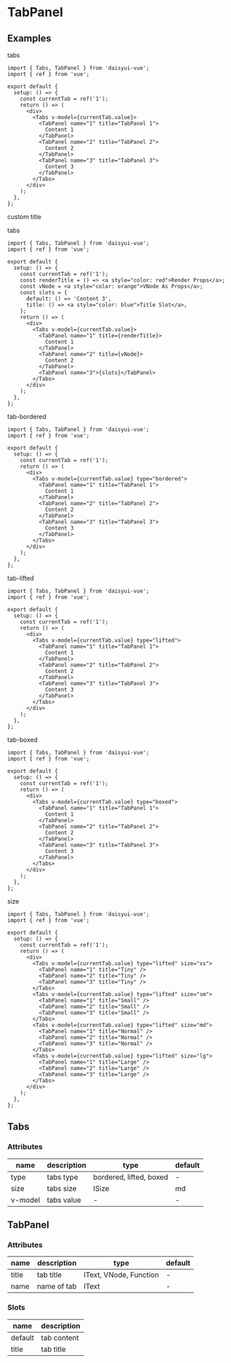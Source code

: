 # TabPanel

## Examples

tabs

```tsx :::run
import { Tabs, TabPanel } from 'daisyui-vue';
import { ref } from 'vue';

export default {
  setup: () => {
    const currentTab = ref('1');
    return () => (
      <div>
        <Tabs v-model={currentTab.value}>
          <TabPanel name="1" title="TabPanel 1">
            Content 1
          </TabPanel>
          <TabPanel name="2" title="TabPanel 2">
            Content 2
          </TabPanel>
          <TabPanel name="3" title="TabPanel 3">
            Content 3
          </TabPanel>
        </Tabs>
      </div>
    );
  },
};
```

custom title

tabs

```tsx :::run
import { Tabs, TabPanel } from 'daisyui-vue';
import { ref } from 'vue';

export default {
  setup: () => {
    const currentTab = ref('1');
    const renderTitle = () => <a style="color: red">Render Props</a>;
    const vNode = <a style="color: orange">VNode As Props</a>;
    const slots = {
      default: () => 'Content 3',
      title: () => <a style="color: blue">Title Slot</a>,
    };
    return () => (
      <div>
        <Tabs v-model={currentTab.value}>
          <TabPanel name="1" title={renderTitle}>
            Content 1
          </TabPanel>
          <TabPanel name="2" title={vNode}>
            Content 2
          </TabPanel>
          <TabPanel name="3">{slots}</TabPanel>
        </Tabs>
      </div>
    );
  },
};
```

tab-bordered

```tsx :::run
import { Tabs, TabPanel } from 'daisyui-vue';
import { ref } from 'vue';

export default {
  setup: () => {
    const currentTab = ref('1');
    return () => (
      <div>
        <Tabs v-model={currentTab.value} type="bordered">
          <TabPanel name="1" title="TabPanel 1">
            Content 1
          </TabPanel>
          <TabPanel name="2" title="TabPanel 2">
            Content 2
          </TabPanel>
          <TabPanel name="3" title="TabPanel 3">
            Content 3
          </TabPanel>
        </Tabs>
      </div>
    );
  },
};
```

tab-lifted

```tsx :::run
import { Tabs, TabPanel } from 'daisyui-vue';
import { ref } from 'vue';

export default {
  setup: () => {
    const currentTab = ref('1');
    return () => (
      <div>
        <Tabs v-model={currentTab.value} type="lifted">
          <TabPanel name="1" title="TabPanel 1">
            Content 1
          </TabPanel>
          <TabPanel name="2" title="TabPanel 2">
            Content 2
          </TabPanel>
          <TabPanel name="3" title="TabPanel 3">
            Content 3
          </TabPanel>
        </Tabs>
      </div>
    );
  },
};
```

tab-boxed

```tsx :::run
import { Tabs, TabPanel } from 'daisyui-vue';
import { ref } from 'vue';

export default {
  setup: () => {
    const currentTab = ref('1');
    return () => (
      <div>
        <Tabs v-model={currentTab.value} type="boxed">
          <TabPanel name="1" title="TabPanel 1">
            Content 1
          </TabPanel>
          <TabPanel name="2" title="TabPanel 2">
            Content 2
          </TabPanel>
          <TabPanel name="3" title="TabPanel 3">
            Content 3
          </TabPanel>
        </Tabs>
      </div>
    );
  },
};
```

size

```tsx :::run
import { Tabs, TabPanel } from 'daisyui-vue';
import { ref } from 'vue';

export default {
  setup: () => {
    const currentTab = ref('1');
    return () => (
      <div>
        <Tabs v-model={currentTab.value} type="lifted" size="xs">
          <TabPanel name="1" title="Tiny" />
          <TabPanel name="2" title="Tiny" />
          <TabPanel name="3" title="Tiny" />
        </Tabs>
        <Tabs v-model={currentTab.value} type="lifted" size="sm">
          <TabPanel name="1" title="Small" />
          <TabPanel name="2" title="Small" />
          <TabPanel name="3" title="Small" />
        </Tabs>
        <Tabs v-model={currentTab.value} type="lifted" size="md">
          <TabPanel name="1" title="Normal" />
          <TabPanel name="2" title="Normal" />
          <TabPanel name="3" title="Normal" />
        </Tabs>
        <Tabs v-model={currentTab.value} type="lifted" size="lg">
          <TabPanel name="1" title="Large" />
          <TabPanel name="2" title="Large" />
          <TabPanel name="3" title="Large" />
        </Tabs>
      </div>
    );
  },
};
```

## Tabs

### Attributes

| name    | description | type                    | default |
| ------- | ----------- | ----------------------- | ------- |
| type    | tabs type   | bordered, lifted, boxed | -       |
| size    | tabs size   | ISize                   | md      |
| v-model | tabs value  | -                       | -       |

## TabPanel

### Attributes

| name  | description | type                   | default |
| ----- | ----------- | ---------------------- | ------- |
| title | tab title   | IText, VNode, Function | -       |
| name  | name of tab | IText                  | -       |

### Slots

| name    | description |
| ------- | ----------- |
| default | tab content |
| title   | tab title   |
